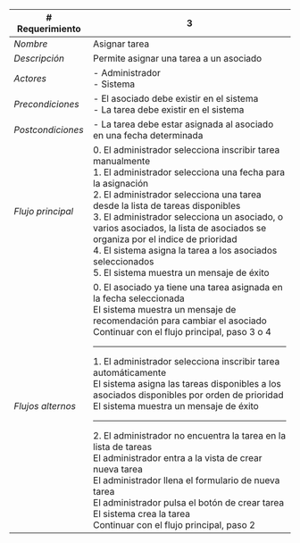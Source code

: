 |# Requerimiento|3 |
|-|-|
| *Nombre*|Asignar tarea
| *Descripción*| Permite asignar una tarea a un asociado |
|*Actores*| - Administrador<br> - Sistema
|*Precondiciones*| - El asociado debe existir en el sistema<br> - La tarea debe existir en el sistema
|*Postcondiciones*| - La tarea debe estar asignada al asociado en una fecha determinada
|*Flujo principal*|0.  El administrador selecciona inscribir tarea manualmente<br>1.  El administrador selecciona una fecha para la asignación<br>2.  El administrador selecciona una tarea desde la lista de tareas disponibles<br>3.  El administrador selecciona un asociado, o varios asociados, la lista de asociados se organiza por el indice de prioridad<br>4.  El sistema asigna la tarea a los asociados seleccionados<br>5.  El sistema muestra un mensaje de éxito
|*Flujos alternos*|0.  El asociado ya tiene una tarea asignada en la fecha seleccionada<br>El sistema muestra un mensaje de recomendación para cambiar el asociado<br>Continuar con el flujo principal, paso 3 o 4<hr>1.  El administrador selecciona inscribir tarea automáticamente<br>El sistema asigna las tareas disponibles a los asociados disponibles por orden de prioridad<br>El sistema muestra un mensaje de éxito<hr>2.  El administrador no encuentra la tarea en la lista de tareas<br>El administrador entra a la vista de crear nueva tarea<br>El administrador llena el formulario de nueva tarea<br>El administrador pulsa el botón de crear tarea<br>El sistema crea la tarea<br>Continuar con el flujo principal, paso 2
